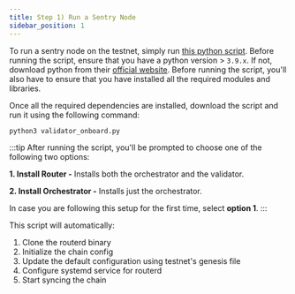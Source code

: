```yaml
---
title: Step 1) Run a Sentry Node
sidebar_position: 1
---
```


To run a sentry node on the testnet, simply run [this python script](https://github.com/router-protocol/routerchain-devops/blob/update_for_orchestrator/deploy/setup/multinode/validator_onboard.py). Before running the script, ensure that you have a python version > `3.9.x`. If not, download python from their [official website](https://www.python.org/downloads/). Before running the script, you'll also have to ensure that you have installed all the required modules and libraries. 

Once all the required dependencies are installed, download the script and run it using the following command:

```bash
python3 validator_onboard.py
```

:::tip
After running the script, you'll be prompted to choose one of the following two options: 

**1. Install Router -** Installs both the orchestrator and the validator.

**2. Install Orchestrator -** Installs just the orchestrator.

In case you are following this setup for the first time, select **option 1**.
:::


This script will automatically: 
1. Clone the routerd binary
2. Initialize the chain config
3. Update the default configuration using testnet's genesis file
4. Configure systemd service for routerd
5. Start syncing the chain

